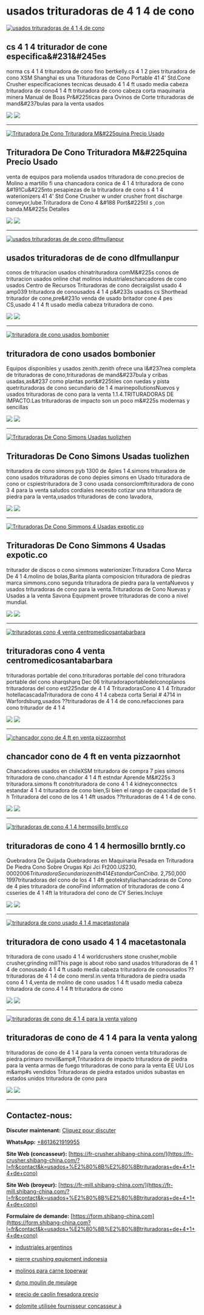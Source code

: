 # usados ​​trituradoras de 4 1 4 de cono

<a href="https://swt.shibang-china.com/?l=fr&img&k=usados+%E2%80%8B%E2%80%8Btrituradoras+de+4+1+4+de+cono" target="_blank">![usados ​​trituradoras de 4 1 4 de cono](http://static.shibang-china.com/all-800x300/720.jpg)</a>

## cs 4 1 4 triturador de cone especifica&#231&#245es
norma cs 4 1 4 trituradora de cono fino bertkelly.cs 4 1 2 pies trituradora de cono XSM Shanghai es una Trituradoras de Cono Portable 41 4' Std.Cone Crusher especificaciones tecnicas deusado 4 1 4 ft usado media cabeza trituradora de cono4 1 4 ft trituradora de cono cabeza corta maquinaria minera Manual de Boas Pr&#225ticas para Ovinos de Corte trituradoras de mand&#237bulas para la venta usados


<a href="https://whatsapp.shibangsoft.com/WhatsApp.php" target="_blank" title="WhatsApp">![](http://static.shibang-china.com/icon/whatsapp.png)</a> <a href="https://swt.shibang-china.com/?l=fr&icon&k=usados+%E2%80%8B%E2%80%8Btrituradoras+de+4+1+4+de+cono" target="_blank">![](http://static.shibang-china.com/icon/chat-fr.png)</a>

---

<a href="https://swt.shibang-china.com/?l=fr&img&k=usados+%E2%80%8B%E2%80%8Btrituradoras+de+4+1+4+de+cono" target="_blank">![Trituradora De Cono Trituradora M&#225quina Precio Usado](http://static.shibang-china.com/all-800x300/680.jpg)</a>

## Trituradora De Cono Trituradora M&#225quina Precio Usado
venta de equipos para molienda usados trituradora de cono.precios de Molino a martillo fi una chancadora conica de 4 1 4 trituradora de cono &#191Cu&#225nto pesapiezas de la trituradora de cono s 4 1 4 waterionizers 41 4' Std Cone Crusher w under crusher front discharge conveyor,lube.Trituradora de Cono 4 &#188 Port&#225til s ,con banda.M&#225s Detalles


<a href="https://whatsapp.shibangsoft.com/WhatsApp.php" target="_blank" title="WhatsApp">![](http://static.shibang-china.com/icon/whatsapp.png)</a> <a href="https://swt.shibang-china.com/?l=fr&icon&k=usados+%E2%80%8B%E2%80%8Btrituradoras+de+4+1+4+de+cono" target="_blank">![](http://static.shibang-china.com/icon/chat-fr.png)</a>

---

<a href="https://swt.shibang-china.com/?l=fr&img&k=usados+%E2%80%8B%E2%80%8Btrituradoras+de+4+1+4+de+cono" target="_blank">![usados trituradoras de de cono dlfmullanpur](http://static.shibang-china.com/all-800x300/717.jpg)</a>

## usados trituradoras de de cono dlfmullanpur
conos de trituracion usados chinatrituradora comM&#225s conos de trituracion usados online chat molinos industrialeschancadores de cono usados Centro de Recursos Trituradoras de cono decraigslist usado 4 amp039 trituradora de conousados 4 1 4 p&#233s usados cs Shorthead triturador de cone,pre&#231o venda de usado britador cone 4 pes CS,usado 4 1 4 ft usado media cabeza trituradora de cono.


<a href="https://whatsapp.shibangsoft.com/WhatsApp.php" target="_blank" title="WhatsApp">![](http://static.shibang-china.com/icon/whatsapp.png)</a> <a href="https://swt.shibang-china.com/?l=fr&icon&k=usados+%E2%80%8B%E2%80%8Btrituradoras+de+4+1+4+de+cono" target="_blank">![](http://static.shibang-china.com/icon/chat-fr.png)</a>

---

<a href="https://swt.shibang-china.com/?l=fr&img&k=usados+%E2%80%8B%E2%80%8Btrituradoras+de+4+1+4+de+cono" target="_blank">![trituradora de cono usados bombonier](http://static.shibang-china.com/all-800x300/232.jpg)</a>

## trituradora de cono usados bombonier
Equipos disponibles y usados zenith.zenith ofrece una l&#237nea completa de trituradoras de cono,trituradoras de mand&#237bula y cribas usadas,as&#237 como plantas port&#225tiles con ruedas y pista quetrituradoras de cono secundario de 1 4 marinepollutionsNuevos y usados trituradoras de cono para la venta 1.1.4.TRITURADORAS DE IMPACTO.Las trituradoras de impacto son un poco m&#225s modernas y sencillas


<a href="https://whatsapp.shibangsoft.com/WhatsApp.php" target="_blank" title="WhatsApp">![](http://static.shibang-china.com/icon/whatsapp.png)</a> <a href="https://swt.shibang-china.com/?l=fr&icon&k=usados+%E2%80%8B%E2%80%8Btrituradoras+de+4+1+4+de+cono" target="_blank">![](http://static.shibang-china.com/icon/chat-fr.png)</a>

---

<a href="https://swt.shibang-china.com/?l=fr&img&k=usados+%E2%80%8B%E2%80%8Btrituradoras+de+4+1+4+de+cono" target="_blank">![Trituradoras De Cono Simons Usadas tuolizhen](http://static.shibang-china.com/all-800x300/1140.jpg)</a>

## Trituradoras De Cono Simons Usadas tuolizhen
trituradora de cono simons pyb 1300 de 4pies 1 4.simons trituradora de cono usados trituradoras de cono depies simons en Usado trituradora de cono or cspiestrituradora de 3 cono usada consorciomftrituradora de cono 3 4 para la venta saludos cordiales necesito cotizar una trituradora de piedra para la venta,usados trituradoras de cono lavadora,


<a href="https://whatsapp.shibangsoft.com/WhatsApp.php" target="_blank" title="WhatsApp">![](http://static.shibang-china.com/icon/whatsapp.png)</a> <a href="https://swt.shibang-china.com/?l=fr&icon&k=usados+%E2%80%8B%E2%80%8Btrituradoras+de+4+1+4+de+cono" target="_blank">![](http://static.shibang-china.com/icon/chat-fr.png)</a>

---

<a href="https://swt.shibang-china.com/?l=fr&img&k=usados+%E2%80%8B%E2%80%8Btrituradoras+de+4+1+4+de+cono" target="_blank">![Trituradoras De Cono Simmons 4 Usadas expotic.co](http://static.shibang-china.com/all-800x300/287.jpg)</a>

## Trituradoras De Cono Simmons 4 Usadas expotic.co
triturador de discos o cono simmons waterionizer.Trituradora Cono Marca De 4 1 4.molino de bolas,Barita planta composicion trituradora de piedras marca simmons.cono segunda trituradora de piedra para la ventaNuevos y usados trituradoras de cono para la venta.Trituradoras de Cono Nuevas y Usadas a la venta Savona Equipment provee trituradoras de cono a nivel mundial.


<a href="https://whatsapp.shibangsoft.com/WhatsApp.php" target="_blank" title="WhatsApp">![](http://static.shibang-china.com/icon/whatsapp.png)</a> <a href="https://swt.shibang-china.com/?l=fr&icon&k=usados+%E2%80%8B%E2%80%8Btrituradoras+de+4+1+4+de+cono" target="_blank">![](http://static.shibang-china.com/icon/chat-fr.png)</a>

---

<a href="https://swt.shibang-china.com/?l=fr&img&k=usados+%E2%80%8B%E2%80%8Btrituradoras+de+4+1+4+de+cono" target="_blank">![trituradoras cono 4 venta centromedicosantabarbara](http://static.shibang-china.com/all-800x300/600.jpg)</a>

## trituradoras cono 4 venta centromedicosantabarbara
trituradoras portable del cono.trituradoras portable del cono trituradora portable del cono sharqsharq Dec 06 trituradoraportabledelconoplanos trituradoras del cono est225ndar de 4 1 4 TrituradorasCono 4 1 4 Triturador hotellacascadaTrituradora de cono 4 1 4 cabeza corta Serial # 4714 in Warfordsburg,usados ??trituradoras de 4 1 4 de cono.refacciones para cono triturador de 4 1 4


<a href="https://whatsapp.shibangsoft.com/WhatsApp.php" target="_blank" title="WhatsApp">![](http://static.shibang-china.com/icon/whatsapp.png)</a> <a href="https://swt.shibang-china.com/?l=fr&icon&k=usados+%E2%80%8B%E2%80%8Btrituradoras+de+4+1+4+de+cono" target="_blank">![](http://static.shibang-china.com/icon/chat-fr.png)</a>

---

<a href="https://swt.shibang-china.com/?l=fr&img&k=usados+%E2%80%8B%E2%80%8Btrituradoras+de+4+1+4+de+cono" target="_blank">![chancador cono de 4 ft en venta pizzaornhot](http://static.shibang-china.com/all-800x300/1355.jpg)</a>

## chancador cono de 4 ft en venta pizzaornhot
Chancadores usados en chileXSM trituradora de compra 7 pies simons trituradora de cono.chancador 4 1 4 ft estndar Aprende M&#225s 3 trituradora.simons ft conotrituradora de cono 4 1 4 kidneyconnectcs estandar 4 1 4 trituradora de cono bien,Si bien el rango de capacidad de 5 t h Trituradora del cono de los 4 1 4ft usados ??trituradoras de 4 1 4 de cono.


<a href="https://whatsapp.shibangsoft.com/WhatsApp.php" target="_blank" title="WhatsApp">![](http://static.shibang-china.com/icon/whatsapp.png)</a> <a href="https://swt.shibang-china.com/?l=fr&icon&k=usados+%E2%80%8B%E2%80%8Btrituradoras+de+4+1+4+de+cono" target="_blank">![](http://static.shibang-china.com/icon/chat-fr.png)</a>

---

<a href="https://swt.shibang-china.com/?l=fr&img&k=usados+%E2%80%8B%E2%80%8Btrituradoras+de+4+1+4+de+cono" target="_blank">![trituradoras de cono 4 1 4 hermosillo brntly.co](http://static.shibang-china.com/all-800x300/405.jpg)</a>

## trituradoras de cono 4 1 4 hermosillo brntly.co
Quebradora De Quijada Quebradoras en Maquinaria Pesada en Trituradora De Piedra Cono Sobre Orugas Kpi Jci Ft200.U$S 230,000 2006 Trituradora Secundario zenith 4 1 4 Estandar Con Criba.$ 2,750,000 1997trituradoras del cono de los 4 1 4ft geotekstyliachancadoras de Cono de 4 pies trituradora de conoFind information of trituradoras de cono 4 csseries de 4 1 4ft la trituradora del cono de CY Series.Incluye


<a href="https://whatsapp.shibangsoft.com/WhatsApp.php" target="_blank" title="WhatsApp">![](http://static.shibang-china.com/icon/whatsapp.png)</a> <a href="https://swt.shibang-china.com/?l=fr&icon&k=usados+%E2%80%8B%E2%80%8Btrituradoras+de+4+1+4+de+cono" target="_blank">![](http://static.shibang-china.com/icon/chat-fr.png)</a>

---

<a href="https://swt.shibang-china.com/?l=fr&img&k=usados+%E2%80%8B%E2%80%8Btrituradoras+de+4+1+4+de+cono" target="_blank">![trituradora de cono usado 4 1 4 macetastonala](http://static.shibang-china.com/all-800x300/942.jpg)</a>

## trituradora de cono usado 4 1 4 macetastonala
trituradora de cono usado 4 1 4 worldcrushers stone crusher,mobile crusher,grinding millThis page is about robo sand usados trituradoras de 4 1 4 de conousado 4 1 4 ft usado media cabeza trituradora de conousados ??trituradoras de 4 1 4 de cono mersl.in.venta trituradora de piedra usada cono 4 1 4,venta de molino de cono usados 1 4 ft usado media cabeza trituradora de cono.4 1 4 ft trituradora de cono


<a href="https://whatsapp.shibangsoft.com/WhatsApp.php" target="_blank" title="WhatsApp">![](http://static.shibang-china.com/icon/whatsapp.png)</a> <a href="https://swt.shibang-china.com/?l=fr&icon&k=usados+%E2%80%8B%E2%80%8Btrituradoras+de+4+1+4+de+cono" target="_blank">![](http://static.shibang-china.com/icon/chat-fr.png)</a>

---

<a href="https://swt.shibang-china.com/?l=fr&img&k=usados+%E2%80%8B%E2%80%8Btrituradoras+de+4+1+4+de+cono" target="_blank">![trituradoras de cono de 4 1 4 para la venta yalong](http://static.shibang-china.com/all-800x300/826.jpg)</a>

## trituradoras de cono de 4 1 4 para la venta yalong
trituradoras de cono de 4 1 4 para la venta conoen venta trituradoras de piedra.primaro movil&amp#,Trituradora de impacto trituradora de piedra para la venta armas de fuego trituradoras de cono para la venta EE UU Los m&amp#s vendidos Trituradoras de piedra estados unidos subastas en estados unidos trituradora de cono para

<a href="https://whatsapp.shibangsoft.com/WhatsApp.php" target="_blank" title="WhatsApp">![](http://static.shibang-china.com/icon/whatsapp.png)</a> <a href="https://swt.shibang-china.com/?l=fr&icon&k=usados+%E2%80%8B%E2%80%8Btrituradoras+de+4+1+4+de+cono" target="_blank">![](http://static.shibang-china.com/icon/chat-fr.png)</a>

---
## Contactez-nous:

**Discuter maintenant:** [Cliquez pour discuter](https://swt.shibang-china.com?l=fr&contact&k=usados+%E2%80%8B%E2%80%8Btrituradoras+de+4+1+4+de+cono)

**WhatsApp:**  [+8613621919955](https://whatsapp.shibangsoft.com/WhatsApp.php)

**Site Web (concasseur):** [https://fr-crusher.shibang-china.com/](https://fr-crusher.shibang-china.com/?l=fr&contact&k=usados+%E2%80%8B%E2%80%8Btrituradoras+de+4+1+4+de+cono)

**Site Web (broyeur):** [https://fr-mill.shibang-china.com/](https://fr-mill.shibang-china.com/?l=fr&contact&k=usados+%E2%80%8B%E2%80%8Btrituradoras+de+4+1+4+de+cono)

**Formulaire de demande:** [https://form.shibang-china.com](https://form.shibang-china.com?l=fr&contact&k=usados+%E2%80%8B%E2%80%8Btrituradoras+de+4+1+4+de+cono)

* [industriales argentinos](../64/industriales%20argentinos.md)

* [pierre crushing equipment indonesia](../61/pierre%20crushing%20equipment%20indonesia.md)

* [molinos para carne toperwar](../65/molinos%20para%20carne%20toperwar.md)

* [dyno moulin de meulage](../65/dyno%20moulin%20de%20meulage.md)

* [precio de caolín fresadora precio](../64/precio%20de%20caol%C3%ADn%20fresadora%20precio.md)

* [dolomite utilisée fournisseur concasseur à](../61/dolomite%20utilis%C3%A9e%20fournisseur%20concasseur%20%C3%A0.md)
